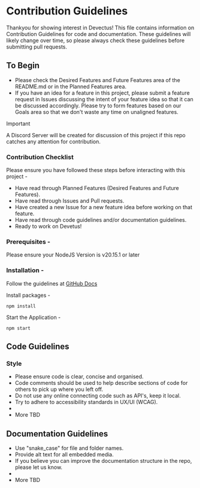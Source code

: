 # Contribution Guidelines

Thankyou for showing interest in Devectus!
This file contains information on Contribution Guidelines for code and documentation. These guidelines will likely change over time, so please always check these guidelines before submitting pull requests.

## To Begin
- Please check the Desired Features and Future Features area of the README.md or in the Planned Features area.
- If you have an idea for a feature in this project, please submit a feature request in Issues discussing the intent of your feature idea so that it can be discussed accordingly. Please try to form features based on our Goals area so that we don't waste any time on unaligned features.

>[!IMPORTANT]
>A Discord Server will be created for discussion of this project if this repo catches any attention for contribution.

### Contribution Checklist
Please ensure you have followed these steps before interacting with this project -
- Have read through Planned Features (Desired Features and Future Features).
- Have read through Issues and Pull requests.
- Have created a new Issue for a new feature idea before working on that feature.
- Have read through code guidelines and/or documentation guidelines.
- Ready to work on Devetus!

### Prerequisites -

Please ensure your NodeJS Version is v20.15.1 or later

### Installation -
Follow the guidelines at [GitHub Docs](https://docs.github.com/en/get-started/exploring-projects-on-github/contributing-to-a-project)

Install packages -
```
npm install
```
Start the Application -
```
npm start
```


## Code Guidelines

### Style

- Please ensure code is clear, concise and organised.
- Code comments should be used to help describe sections of code for others to pick up where you left off.
- Do not use any online connecting code such as API's, keep it local.
- Try to adhere to accessibility standards in UX/UI (WCAG).
- 
- More TBD

## Documentation Guidelines

- Use "snake_case" for file and folder names.
- Provide alt text for all embedded media.
- If you believe you can improve the documentation structure in the repo, please let us know.
- 
- More TBD


